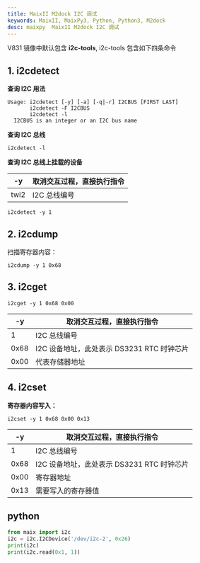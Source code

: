 ```yaml
---
title: MaixII M2dock I2C 调试
keywords: MaixII, MaixPy3, Python, Python3, M2dock
desc: maixpy  MaixII M2dock I2C 调试
---
```


V831 镜像中默认包含 **i2c-tools**, i2c-tools 包含如下四条命令

## 1. i2cdetect

**查询 I2C 用法**

```shell
Usage: i2cdetect [-y] [-a] [-q|-r] I2CBUS [FIRST LAST]
       i2cdetect -F I2CBUS
       i2cdetect -l
  I2CBUS is an integer or an I2C bus name
```

**查询 I2C 总线**

```shell
i2cdetect -l
```



**查询 I2C 总线上挂载的设备**

| -y   | 取消交互过程，直接执行指令 |
| ---- | ------------- |
| twi2 | I2C 总线编号      |

```shell
i2cdetect -y 1
```



## 2. i2cdump

扫描寄存器内容：

```shell
i2cdump -y 1 0x68
```



## 3. i2cget

```shell
i2cget -y 1 0x68 0x00
```

| -y   | 取消交互过程，直接执行指令                 |
| ---- | ----------------------------- |
| 1    | I2C 总线编号                      |
| 0x68 | I2C 设备地址，此处表示 DS3231 RTC 时钟芯片 |
| 0x00 | 代表存储器地址                       |



## 4. i2cset

**寄存器内容写入：**

```shell
i2cset -y 1 0x68 0x00 0x13
```

| -y   | 取消交互过程，直接执行指令                 |
| ---- | ----------------------------- |
| 1    | I2C 总线编号                      |
| 0x68 | I2C 设备地址，此处表示 DS3231 RTC 时钟芯片 |
| 0x00 | 寄存器地址                         |
| 0x13 | 需要写入的寄存器值                     |

## python

```python
from maix import i2c
i2c = i2c.I2CDevice('/dev/i2c-2', 0x26)
print(i2c)
print(i2c.read(0x1, 1))
```